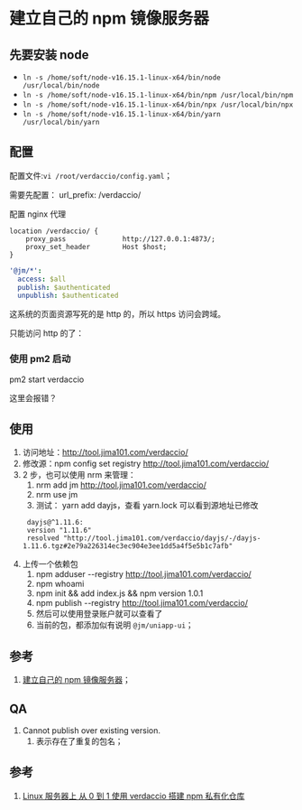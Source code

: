 # 建立自己的 npm 镜像服务器

## 先要安装 node

- `ln -s /home/soft/node-v16.15.1-linux-x64/bin/node /usr/local/bin/node`
- `ln -s /home/soft/node-v16.15.1-linux-x64/bin/npm /usr/local/bin/npm`
- `ln -s /home/soft/node-v16.15.1-linux-x64/bin/npx /usr/local/bin/npx`
- `ln -s /home/soft/node-v16.15.1-linux-x64/bin/yarn /usr/local/bin/yarn`

## 配置

配置文件:`vi /root/verdaccio/config.yaml`；

需要先配置： url_prefix: /verdaccio/

配置 nginx 代理

```
location /verdaccio/ {
    proxy_pass              http://127.0.0.1:4873/;
    proxy_set_header        Host $host;
}
```

```yaml
'@jm/*':
  access: $all
  publish: $authenticated
  unpublish: $authenticated
```

这系统的页面资源写死的是 http 的，所以 https 访问会跨域。

只能访问 http 的了：

### 使用 pm2 启动

pm2 start verdaccio

这里会报错？

## 使用

1. 访问地址：http://tool.jima101.com/verdaccio/
2. 修改源：npm config set registry http://tool.jima101.com/verdaccio/
3. 2 步，也可以使用 nrm 来管理：
   1. nrm add jm http://tool.jima101.com/verdaccio/
   2. nrm use jm
   3. 测试： yarn add dayjs，查看 yarn.lock 可以看到源地址已修改
   ```
    dayjs@^1.11.6:
    version "1.11.6"
    resolved "http://tool.jima101.com/verdaccio/dayjs/-/dayjs-1.11.6.tgz#2e79a226314ec3ec904e3ee1dd5a4f5e5b1c7afb"
   ```
4. 上传一个依赖包
   1. npm adduser --registry http://tool.jima101.com/verdaccio/
   2. npm whoami
   3. npm init && add index.js && npm version 1.0.1
   4. npm publish --registry http://tool.jima101.com/verdaccio/
   5. 然后可以使用登录账户就可以查看了
   6. 当前的包，都添加似有说明 `@jm/uniapp-ui`；

## 参考

1. [建立自己的 npm 镜像服务器](https://cloud.tencent.com/developer/article/1722254)；

## QA

1. Cannot publish over existing version.
   1. 表示存在了重复的包名；

## 参考

1. [Linux 服务器上 从 0 到 1 使用 verdaccio 搭建 npm 私有化仓库](https://segmentfault.com/a/1190000040366067)

